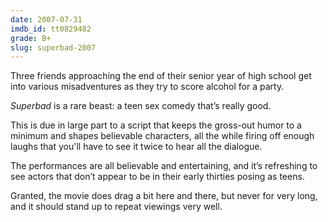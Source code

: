 ```yaml
---
date: 2007-07-31
imdb_id: tt0829482
grade: B+
slug: superbad-2007
---
```


Three friends approaching the end of their senior year of high school get into various misadventures as they try to score alcohol for a party.

_Superbad_ is a rare beast: a teen sex comedy that’s really good.

This is due in large part to a script that keeps the gross-out humor to a minimum and shapes believable characters, all the while firing off enough laughs that you'll have to see it twice to hear all the dialogue.

The performances are all believable and entertaining, and it’s refreshing to see actors that don’t appear to be in their early thirties posing as teens.

Granted, the movie does drag a bit here and there, but never for very long, and it should stand up to repeat viewings very well.
